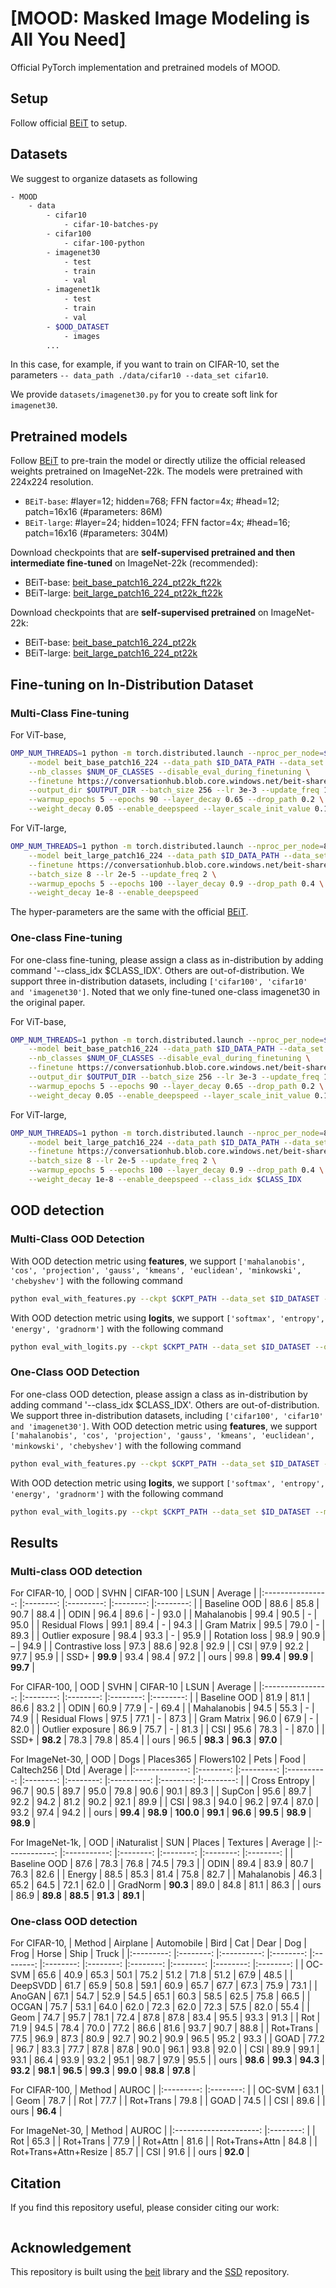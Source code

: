# [MOOD: Masked Image Modeling is All You Need]

Official PyTorch implementation and pretrained models of MOOD.

## Setup
Follow official [BEiT](https://github.com/microsoft/unilm/tree/master/beit) to setup.

## Datasets
We suggest to organize datasets as following
```bash
- MOOD
    - data
        - cifar10
            - cifar-10-batches-py
        - cifar100
            - cifar-100-python
        - imagenet30
            - test
            - train
            - val
        - imagenet1k
            - test
            - train
            - val
        - $OOD_DATASET
            - images
        ...
```
In this case, for example, if you want to train on CIFAR-10, set the parameters `-- data_path ./data/cifar10 --data_set cifar10`. 

We provide `datasets/imagenet30.py` for you to create soft link for `imagenet30`.

## Pretrained models

Follow [BEiT](https://github.com/microsoft/unilm/tree/master/beit) to pre-train the model or directly utilize the official released weights pretrained on ImageNet-22k. The models were pretrained with 224x224 resolution.
- `BEiT-base`: #layer=12; hidden=768; FFN factor=4x; #head=12; patch=16x16 (#parameters: 86M)
- `BEiT-large`: #layer=24; hidden=1024; FFN factor=4x; #head=16; patch=16x16 (#parameters: 304M)

Download checkpoints that are **self-supervised pretrained and then intermediate fine-tuned** on ImageNet-22k (recommended):
- BEiT-base: [beit_base_patch16_224_pt22k_ft22k](https://conversationhub.blob.core.windows.net/beit-share-public/beit/beit_base_patch16_224_pt22k_ft22k.pth)
- BEiT-large: [beit_large_patch16_224_pt22k_ft22k](https://conversationhub.blob.core.windows.net/beit-share-public/beit/beit_large_patch16_224_pt22k_ft22k.pth)

Download checkpoints that are **self-supervised pretrained** on ImageNet-22k:
- BEiT-base: [beit_base_patch16_224_pt22k](https://conversationhub.blob.core.windows.net/beit-share-public/beit/beit_base_patch16_224_pt22k.pth)
- BEiT-large: [beit_large_patch16_224_pt22k](https://conversationhub.blob.core.windows.net/beit-share-public/beit/beit_large_patch16_224_pt22k.pth)


## Fine-tuning on In-Distribution Dataset
### Multi-Class Fine-tuning
For ViT-base,
```bash
OMP_NUM_THREADS=1 python -m torch.distributed.launch --nproc_per_node=$NUM_GPUS run_class_finetuning.py \
    --model beit_base_patch16_224 --data_path $ID_DATA_PATH --data_set $ID_DATASET \
    --nb_classes $NUM_OF_CLASSES --disable_eval_during_finetuning \
    --finetune https://conversationhub.blob.core.windows.net/beit-share-public/beit/beit_base_patch16_224_pt22k.pth \
    --output_dir $OUTPUT_DIR --batch_size 256 --lr 3e-3 --update_freq 1 \
    --warmup_epochs 5 --epochs 90 --layer_decay 0.65 --drop_path 0.2 \
    --weight_decay 0.05 --enable_deepspeed --layer_scale_init_value 0.1 --clip_grad 3.0
```

For ViT-large,
```bash
OMP_NUM_THREADS=1 python -m torch.distributed.launch --nproc_per_node=8 run_class_finetuning.py \
    --model beit_large_patch16_224 --data_path $ID_DATA_PATH --data_set $ID_DATASET \
    --finetune https://conversationhub.blob.core.windows.net/beit-share-public/beit/beit_large_patch16_224_pt22k.pth \
    --batch_size 8 --lr 2e-5 --update_freq 2 \
    --warmup_epochs 5 --epochs 100 --layer_decay 0.9 --drop_path 0.4 \
    --weight_decay 1e-8 --enable_deepspeed
```
The hyper-parameters are the same with the official [BEiT](https://github.com/microsoft/unilm/tree/master/beit).

### One-class Fine-tuning
For one-class fine-tuning, please assign a class as in-distribution by adding command '--class_idx $CLASS_IDX'. Others are out-of-distribution. We support three in-distribution datasets, including `['cifar100', 'cifar10' and 'imagenet30']`. Noted that we only fine-tuned one-class imagenet30 in the original paper.

For ViT-base,
```bash
OMP_NUM_THREADS=1 python -m torch.distributed.launch --nproc_per_node=$NUM_GPUS run_class_finetuning.py \
    --model beit_base_patch16_224 --data_path $ID_DATA_PATH --data_set $ID_DATASET \
    --nb_classes $NUM_OF_CLASSES --disable_eval_during_finetuning \
    --finetune https://conversationhub.blob.core.windows.net/beit-share-public/beit/beit_base_patch16_224_pt22k.pth \
    --output_dir $OUTPUT_DIR --batch_size 256 --lr 3e-3 --update_freq 1 \
    --warmup_epochs 5 --epochs 90 --layer_decay 0.65 --drop_path 0.2 \
    --weight_decay 0.05 --enable_deepspeed --layer_scale_init_value 0.1 --clip_grad 3.0 --class_idx $CLASS_IDX
``` 

For ViT-large,
```bash
OMP_NUM_THREADS=1 python -m torch.distributed.launch --nproc_per_node=8 run_class_finetuning.py \
    --model beit_large_patch16_224 --data_path $ID_DATA_PATH --data_set $ID_DATASET \
    --finetune https://conversationhub.blob.core.windows.net/beit-share-public/beit/beit_large_patch16_224_pt22k.pth \
    --batch_size 8 --lr 2e-5 --update_freq 2 \
    --warmup_epochs 5 --epochs 100 --layer_decay 0.9 --drop_path 0.4 \
    --weight_decay 1e-8 --enable_deepspeed --class_idx $CLASS_IDX
```

## OOD detection
### Multi-Class OOD Detection
With OOD detection metric using **features**, we support `['mahalanobis', 'cos', 'projection', 'gauss', 'kmeans', 'euclidean', 'minkowski', 'chebyshev']` with the following command
```bash
python eval_with_features.py --ckpt $CKPT_PATH --data_set $ID_DATASET --ood_dataset $OOD_DATASET --ood_data_path $OOD_DATA_PATH --metric $OOD_METRIC
```
With OOD detection metric using **logits**, we support `['softmax', 'entropy', 'energy', 'gradnorm']` with the following command
```bash
python eval_with_logits.py --ckpt $CKPT_PATH --data_set $ID_DATASET --ood_dataset $OOD_DATASET --ood_data_path $OOD_DATA_PATH --metric $OOD_METRIC
```

### One-Class OOD Detection
For one-class OOD detection, please assign a class as in-distribution by adding command '--class_idx $CLASS_IDX'. Others are out-of-distribution. We support three in-distribution datasets, including `['cifar100', 'cifar10' and 'imagenet30']`. 
With OOD detection metric using **features**, we support `['mahalanobis', 'cos', 'projection', 'gauss', 'kmeans', 'euclidean', 'minkowski', 'chebyshev']` with the following command
```bash
python eval_with_features.py --ckpt $CKPT_PATH --data_set $ID_DATASET --metric $OOD_METRIC --class_idx $CLASS_IDX
```
With OOD detection metric using **logits**, we support `['softmax', 'entropy', 'energy', 'gradnorm']` with the following command
```bash
python eval_with_logits.py --ckpt $CKPT_PATH --data_set $ID_DATASET --metric $OOD_METRIC --class_idx $CLASS_IDX
```

## Results
### Multi-class OOD detection
For CIFAR-10,
|        OOD       	|   SVHN   	| CIFAR-100 	|   LSUN   	|  Average 	|
|:----------------:	|:--------:	|:---------:	|:--------:	|:--------:	|
|   Baseline OOD   	|   88.6   	|   85.8    	|   90.7   	|   88.4   	|
|       ODIN       	|   96.4   	|   89.6    	|     -    	|   93.0   	|
|    Mahalanobis   	|   99.4   	|   90.5    	|     -    	|   95.0   	|
|  Residual Flows  	|   99.1   	|   89.4    	|     -    	|   94.3   	|
|    Gram Matrix   	|   99.5   	|   79.0    	|     -    	|   89.3   	|
| Outlier exposure 	|   98.4   	|   93.3    	|     -    	|   95.9   	|
|   Rotation loss  	|   98.9   	|   90.9    	|     –    	|   94.9   	|
| Contrastive loss 	|   97.3   	|   88.6    	|   92.8   	|   92.9   	|
|        CSI       	|   97.9   	|   92.2    	|   97.7   	|   95.9   	|
|       SSD+       	| **99.9** 	|   93.4    	|   98.4   	|   97.2   	|
|       ours       	|   99.8   	|  **99.4** 	| **99.9** 	| **99.7** 	|

For CIFAR-100,
|        OOD       	|   SVHN   	| CIFAR-10 	|   LSUN   	|  Average 	|
|:----------------:	|:--------:	|:--------:	|:--------:	|:--------:	|
|   Baseline OOD   	|   81.9   	|   81.1   	|   86.6   	|   83.2   	|
|       ODIN       	|   60.9   	|   77.9   	|     -    	|   69.4   	|
|    Mahalanobis   	|   94.5   	|   55.3   	|     -    	|   74.9   	|
|  Residual Flows  	|   97.5   	|   77.1   	|     -    	|   87.3   	|
|    Gram Matrix   	|   96.0   	|   67.9   	|     -    	|   82.0   	|
| Outlier exposure 	|   86.9   	|   75.7   	|     -    	|   81.3   	|
|        CSI       	|   95.6   	|   78.3   	|     -    	|   87.0   	|
|       SSD+       	| **98.2** 	|   78.3   	|   79.8   	|   85.4   	|
|       ours       	|   96.5   	| **98.3** 	| **96.3** 	| **97.0** 	|

For ImageNet-30,
|      OOD      	|   Dogs   	| Places365 	| Flowers102 	|   Pets   	|   Food   	| Caltech256 	|    Dtd   	|  Average 	|
|:-------------:	|:--------:	|:---------:	|:----------:	|:--------:	|:--------:	|:----------:	|:--------:	|:--------:	|
| Cross Entropy 	|   96.7   	|   90.5    	|    89.7    	|   95.0   	|   79.8   	|    90.6    	|   90.1   	|   89.3   	|
|     SupCon    	|   95.6   	|   89.7    	|    92.2    	|   94.2   	|   81.2   	|    90.2    	|   92.1   	|   89.9   	|
|      CSI      	|   98.3   	|   94.0    	|    96.2    	|   97.4   	|   87.0   	|    93.2    	|   97.4   	|   94.2   	|
|      ours     	| **99.4** 	|  **98.9** 	|  **100.0** 	| **99.1** 	| **96.6** 	|  **99.5**  	| **98.9** 	| **98.9** 	|

For ImageNet-1k,
|      OOD     	| iNaturalist 	|    SUN   	|  Places  	| Textures 	|  Average 	|
|:------------:	|:-----------:	|:--------:	|:--------:	|:--------:	|:--------:	|
| Baseline OOD 	|     87.6    	|   78.3   	|   76.8   	|   74.5   	|   79.3   	|
|     ODIN     	|     89.4    	|   83.9   	|   80.7   	|   76.3   	|   82.6   	|
|    Energy    	|     88.5    	|   85.3   	|   81.4   	|   75.8   	|   82.7   	|
|  Mahalanobis 	|     46.3    	|   65.2   	|   64.5   	|   72.1   	|   62.0   	|
|   GradNorm   	|   **90.3**  	|   89.0   	|   84.8   	|   81.1   	|   86.3   	|
|     ours     	|     86.9    	| **89.8** 	| **88.5** 	| **91.3** 	| **89.1** 	|

### One-class OOD detection
For CIFAR-10,
|   Method  	| Airplane 	| Automobile 	|   Bird   	|    Cat   	|   Dear   	|    Dog   	|   Frog   	|   Horse  	|   Ship   	|   Truck  	|
|:---------:	|:--------:	|:----------:	|:--------:	|:--------:	|:--------:	|:--------:	|:--------:	|:--------:	|:--------:	|:--------:	|
|   OC-SVM  	|   65.6   	|    40.9    	|   65.3   	|   50.1   	|   75.2   	|   51.2   	|   71.8   	|   51.2   	|   67.9   	|   48.5   	|
|  DeepSVDD 	|   61.7   	|    65.9    	|   50.8   	|   59.1   	|   60.9   	|   65.7   	|   67.7   	|   67.3   	|   75.9   	|   73.1   	|
|   AnoGAN  	|   67.1   	|    54.7    	|   52.9   	|   54.5   	|   65.1   	|   60.3   	|   58.5   	|   62.5   	|   75.8   	|   66.5   	|
|   OCGAN   	|   75.7   	|    53.1    	|   64.0   	|   62.0   	|   72.3   	|   62.0   	|   72.3   	|   57.5   	|   82.0   	|   55.4   	|
|    Geom   	|   74.7   	|    95.7    	|   78.1   	|   72.4   	|   87.8   	|   87.8   	|   83.4   	|   95.5   	|   93.3   	|   91.3   	|
|    Rot    	|   71.9   	|    94.5    	|   78.4   	|   70.0   	|   77.2   	|   86.6   	|   81.6   	|   93.7   	|   90.7   	|   88.8   	|
| Rot+Trans 	|   77.5   	|    96.9    	|   87.3   	|   80.9   	|   92.7   	|   90.2   	|   90.9   	|   96.5   	|   95.2   	|   93.3   	|
|    GOAD   	|   77.2   	|    96.7    	|   83.3   	|   77.7   	|   87.8   	|   87.8   	|   90.0   	|   96.1   	|   93.8   	|   92.0   	|
|    CSI    	|   89.9   	|    99.1    	|   93.1   	|   86.4   	|   93.9   	|   93.2   	|   95.1   	|   98.7   	|   97.9   	|   95.5   	|
|    ours   	| **98.6** 	|  **99.3**  	| **94.3** 	| **93.2** 	| **98.1** 	| **96.5** 	| **99.3** 	| **99.0** 	| **98.8** 	| **97.8** 	|

For CIFAR-100,
|   Method  	|   AUROC  	|
|:---------:	|:--------:	|
|   OC-SVM  	|   63.1   	|
|    Geom   	|   78.7   	|
|    Rot    	|   77.7   	|
| Rot+Trans 	|   79.8   	|
|    GOAD   	|   74.5   	|
|    CSI    	|   89.6   	|
|    ours   	| **96.4** 	|

For ImageNet-30,
|         Method        	|   AUROC  	|
|:---------------------:	|:--------:	|
|          Rot          	|   65.3   	|
|       Rot+Trans       	|   77.9   	|
|        Rot+Attn       	|   81.6   	|
|     Rot+Trans+Attn    	|   84.8   	|
| Rot+Trans+Attn+Resize 	|   85.7   	|
|          CSI          	|   91.6   	|
|          ours         	| **92.0** 	|

## Citation

If you find this repository useful, please consider citing our work:
```

```

## Acknowledgement

This repository is built using the [beit](https://github.com/microsoft/unilm/tree/master/beit) library and the [SSD](https://github.com/inspire-group/SSD) repository.

